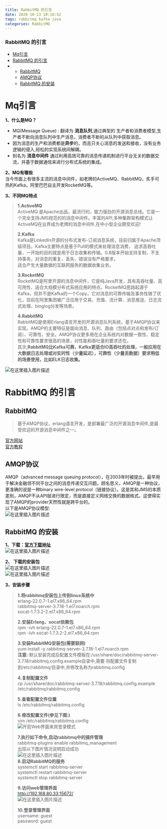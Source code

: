 ```yaml
---
title: RabbitMQ 的引言
date: 2020-10-13 10:10:52
tags: rabbitmq kafka java
categories: RabbitMQ
---
```


<!--more-->

### RabbitMQ 的引言

- [Mq引言](#Mq_1)
- [RabbitMQ 的引言](#RabbitMQ__24)
- - [RabbitMQ](#RabbitMQ_25)
  - [AMQP协议](#AMQP_32)
  - [RabbitMQ 的安装](#RabbitMQ__36)

# Mq引言

**1、什么是MQ？**

- MQ\(Message Queue\) : 翻译为 **消息队列**,通过典型的 生产者和消费者模型,生产者不断向消息队列中生产消息，消费者不断的从队列中获取消息。
- 因为消息的生产和消费都是**异步**的，而且只关心消息的发送和接收，没有业务逻辑的侵入,轻松的实现系统间解耦。
- 别名为 **消息中间件** 通过利用高效可靠的消息传递机制进行平台无关的数据交流，并基于数据通信来进行分布式系统的集成。

**2、MQ有哪些**  
当今市面上有很多主流的消息中间件，如老牌的ActiveMQ、RabbitMQ，炙手可热的Kafka，阿里巴巴自主开发RocketMQ等。

**3、不同MQ特点**

> **1.ActiveMQ**  
> ActiveMQ 是Apache出品，最流行的，能力强劲的开源消息总线。它是一个完全支持JMS规范的的消息中间件。丰富的API,多种集群架构模式让ActiveMQ在业界成为老牌的消息中间件,在中小型企业颇受欢迎\!  
>   
> **2.Kafka**  
> Kafka是LinkedIn开源的分布式发布-订阅消息系统，目前归属于Apache顶级项目。Kafka主要特点是基于Pull的模式来处理消息消费， 追求高吞吐量，一开始的目的就是用于日志收集和传输。0.8版本开始支持复制，不支持事务，对消息的重复、丢失、错误没有严格要求，  
> 适合产生大量数据的互联网服务的数据收集业务。  
>   
> **3.RocketMQ**  
> RocketMQ是阿里开源的消息中间件，它是纯Java开发，具有高吞吐量、高可用性、适合大规模分布式系统应用的特点。RocketMQ思路起源于Kafka，但并不是Kafka的一个Copy，它对消息的可靠传输及事务性做了优化，目前在阿里集团被广泛应用于交易、充值、流计算、消息推送、日志流式处理、binglog分发等场景。  
>   
> **4.RabbitMQ**  
> RabbitMQ是使用Erlang语言开发的开源消息队列系统，基于AMQP协议来实现。AMQP的主要特征是面向消息、队列、路由（包括点对点和发布/订阅）、可靠性、安全。AMQP协议更多用在企业系统内对数据一致性、稳定性和可靠性要求很高的场景，对性能和吞吐量的要求还在。  
> 其次,**RabbitMQ比Kafka可靠，Kafka更适合IO高吞吐的处理，一般应用在大数据日志处理或对实时性（少量延迟），可靠性（少量丢数据）要求稍低的场景使用，比如ELK日志收集。**

![在这里插入图片描述](https://img-blog.csdnimg.cn/0341c0e267a44099b90420a17d1ec323.png?x-oss-process=image/watermark,type_d3F5LXplbmhlaQ,shadow_50,text_Q1NETiBAZkZlZS1vcHM=,size_20,color_FFFFFF,t_70,g_se,x_16)

# RabbitMQ 的引言

## RabbitMQ

> 基于AMQP协议，erlang语言开发，是部署最广泛的开源消息中间件,是最受欢迎的开源消息中间件之一。

[官方网站](https://www.rabbitmq.com/)  
[官方教程](https://www.rabbitmq.com/#getstarted)

## AMQP协议

AMQP（advanced message queuing protocol），在2003年时被提出，最早用于解决金融领不同平台之间的消息传递交互问题。顾名思义，AMQP是一种协议，更准确的说是一种binary wire-level protocol（链接协议）。这是其和JMS的本质差别，AMQP不从API层进行限定，而是直接定义网络交换的数据格式。这使得实现了AMQP的provider天然性就是跨平台的。  
以下是AMQP协议模型:  
![在这里插入图片描述](https://img-blog.csdnimg.cn/20201013100028251.png?x-oss-process=image/watermark,type_ZmFuZ3poZW5naGVpdGk,shadow_10,text_aHR0cHM6Ly9ibG9nLmNzZG4ubmV0L3FxXzIxMDQwNTU5,size_16,color_FFFFFF,t_70#pic_center)

## RabbitMQ 的安装

**1、下载：[官方下载地址](https://www.rabbitmq.com/download.html)**  
![在这里插入图片描述](https://img-blog.csdnimg.cn/20201013100147573.png?x-oss-process=image/watermark,type_ZmFuZ3poZW5naGVpdGk,shadow_10,text_aHR0cHM6Ly9ibG9nLmNzZG4ubmV0L3FxXzIxMDQwNTU5,size_16,color_FFFFFF,t_70#pic_center)

**2、 下载的安装包**  
![在这里插入图片描述](https://img-blog.csdnimg.cn/20201013100212858.png#pic_center)  
![在这里插入图片描述](https://img-blog.csdnimg.cn/20201013100356428.png#pic_center)

**3、安装步骤**

> **1.将rabbitmq安装包上传到linux系统中**  
> erlang-22.0.7-1.el7.x86\_64.rpm  
> rabbitmq-server-3.7.18-1.el7.noarch.rpm  
> socat-1.7.3.2-2.el7.x86\_64.rpm  
>   
> **2.安装Erlang、socat依赖包**  
> rpm \-ivh erlang-22.0.7-1.el7.x86\_64.rpm  
> rpm \-ivh socat-1.7.3.2-2.el7.x86\_64.rpm  
>   
> **3.安装RabbitMQ安装包\(需要联网\)**  
> yum install \-y rabbitmq-server-3.7.18-1.el7.noarch.rpm  
> **注意:** 默认安装完成后配置文件模板在:/usr/share/doc/rabbitmq-server-3.7.18/rabbitmq.config.example目录中,需要 将配置文件复制到/etc/rabbitmq/目录中,并修改名称为rabbitmq.config  
>   
> **4.复制配置文件**  
> cp /usr/share/doc/rabbitmq-server-3.7.18/rabbitmq.config.example /etc/rabbitmq/rabbitmq.config  
>   
> **5.查看配置文件位置**  
> ls /etc/rabbitmq/rabbitmq.config  
>   
> **6.修改配置文件\(参见下图:\)**  
> vim /etc/rabbitmq/rabbitmq.config  
> ![开启Web界面来宾登录模式](https://img-blog.csdnimg.cn/2020101310063557.png?x-oss-process=image/watermark,type_ZmFuZ3poZW5naGVpdGk,shadow_10,text_aHR0cHM6Ly9ibG9nLmNzZG4ubmV0L3FxXzIxMDQwNTU5,size_16,color_FFFFFF,t_70#pic_center)  
>   
> **7.执行如下命令,启动rabbitmq中的插件管理**  
> rabbitmq-plugins enable rabbitmq\_management  
> 出现以下图片情况说明启动成功  
> ![在这里插入图片描述](https://img-blog.csdnimg.cn/20201013100819645.png?x-oss-process=image/watermark,type_ZmFuZ3poZW5naGVpdGk,shadow_10,text_aHR0cHM6Ly9ibG9nLmNzZG4ubmV0L3FxXzIxMDQwNTU5,size_16,color_FFFFFF,t_70#pic_center)  
> **8.启动RabbitMQ的服务**  
> systemctl start rabbitmq-server  
> systemctl restart rabbitmq-server  
> systemctl stop rabbitmq-server  
>   
>   
> **9.访问web管理界面**  
> http://192.168.80.33:15672/  
> ![在这里插入图片描述](https://img-blog.csdnimg.cn/20201013100930151.png#pic_center)  
>   
> **10.登录管理界面**  
> username: guest  
> password: guest